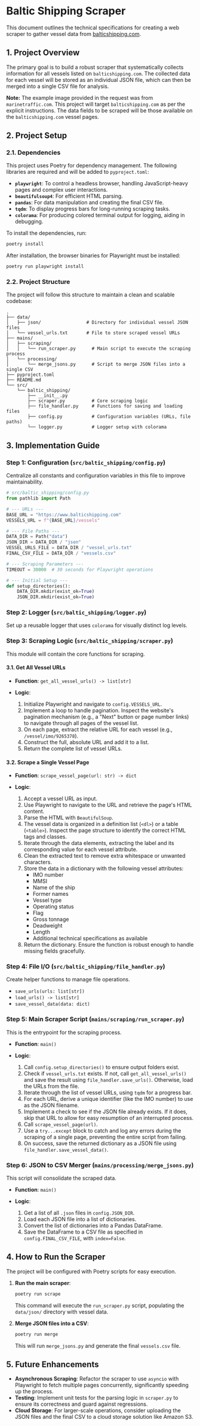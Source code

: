 # Baltic Shipping Scraper

This document outlines the technical specifications for creating a web scraper to gather vessel data from [balticshipping.com](https://www.balticshipping.com/vessels).

## 1. Project Overview

The primary goal is to build a robust scraper that systematically collects information for all vessels listed on `balticshipping.com`. The collected data for each vessel will be stored as an individual JSON file, which can then be merged into a single CSV file for analysis.

**Note:** The example image provided in the request was from `marinetraffic.com`. This project will target `balticshipping.com` as per the explicit instructions. The data fields to be scraped will be those available on the `balticshipping.com` vessel pages.

## 2. Project Setup

### 2.1. Dependencies

This project uses Poetry for dependency management. The following libraries are required and will be added to `pyproject.toml`:

-   **`playwright`**: To control a headless browser, handling JavaScript-heavy pages and complex user interactions.
-   **`beautifulsoup4`**: For efficient HTML parsing.
-   **`pandas`**: For data manipulation and creating the final CSV file.
-   **`tqdm`**: To display progress bars for long-running scraping tasks.
-   **`colorama`**: For producing colored terminal output for logging, aiding in debugging.

To install the dependencies, run:

```bash
poetry install
```

After installation, the browser binaries for Playwright must be installed:

```bash
poetry run playwright install
```

### 2.2. Project Structure

The project will follow this structure to maintain a clean and scalable codebase:

```
.
├── data/
│   ├── json/                 # Directory for individual vessel JSON files
│   └── vessel_urls.txt       # File to store scraped vessel URLs
├── mains/
│   ├── scraping/
│   │   └── run_scraper.py      # Main script to execute the scraping process
│   └── processing/
│       └── merge_jsons.py      # Script to merge JSON files into a single CSV
├── pyproject.toml
├── README.md
└── src/
    └── baltic_shipping/
        ├── __init__.py
        ├── scraper.py          # Core scraping logic
        ├── file_handler.py     # Functions for saving and loading files
        ├── config.py           # Configuration variables (URLs, file paths)
        └── logger.py           # Logger setup with colorama
```

## 3. Implementation Guide

### Step 1: Configuration (`src/baltic_shipping/config.py`)

Centralize all constants and configuration variables in this file to improve maintainability.

```python
# src/baltic_shipping/config.py
from pathlib import Path

# --- URLs ---
BASE_URL = "https://www.balticshipping.com"
VESSELS_URL = f"{BASE_URL}/vessels"

# --- File Paths ---
DATA_DIR = Path("data")
JSON_DIR = DATA_DIR / "json"
VESSEL_URLS_FILE = DATA_DIR / "vessel_urls.txt"
FINAL_CSV_FILE = DATA_DIR / "vessels.csv"

# --- Scraping Parameters ---
TIMEOUT = 30000  # 30 seconds for Playwright operations

# --- Initial Setup ---
def setup_directories():
    DATA_DIR.mkdir(exist_ok=True)
    JSON_DIR.mkdir(exist_ok=True)
```

### Step 2: Logger (`src/baltic_shipping/logger.py`)

Set up a reusable logger that uses `colorama` for visually distinct log levels.

### Step 3: Scraping Logic (`src/baltic_shipping/scraper.py`)

This module will contain the core functions for scraping.

#### 3.1. Get All Vessel URLs

-   **Function**: `get_all_vessel_urls() -> list[str]`

-   **Logic**:
    1.  Initialize Playwright and navigate to `config.VESSELS_URL`.
    2.  Implement a loop to handle pagination. Inspect the website's pagination mechanism (e.g., a "Next" button or page number links) to navigate through all pages of the vessel list.
    3.  On each page, extract the relative URL for each vessel (e.g., `/vessel/imo/9265378`).
    4.  Construct the full, absolute URL and add it to a list.
    5.  Return the complete list of vessel URLs.

#### 3.2. Scrape a Single Vessel Page

-   **Function**: `scrape_vessel_page(url: str) -> dict`

-   **Logic**:
    1.  Accept a vessel URL as input.
    2.  Use Playwright to navigate to the URL and retrieve the page's HTML content.
    3.  Parse the HTML with `BeautifulSoup`.
    4.  The vessel data is organized in a definition list (`<dl>`) or a table (`<table>`). Inspect the page structure to identify the correct HTML tags and classes.
    5.  Iterate through the data elements, extracting the label and its corresponding value for each vessel attribute.
    6.  Clean the extracted text to remove extra whitespace or unwanted characters.
    7.  Store the data in a dictionary with the following vessel attributes:
        - IMO number
        - MMSI
        - Name of the ship
        - Former names
        - Vessel type
        - Operating status
        - Flag
        - Gross tonnage
        - Deadweight
        - Length
        - Additional technical specifications as available
    8.  Return the dictionary. Ensure the function is robust enough to handle missing fields gracefully.

### Step 4: File I/O (`src/baltic_shipping/file_handler.py`)

Create helper functions to manage file operations.

-   `save_urls(urls: list[str])`
-   `load_urls() -> list[str]`
-   `save_vessel_data(data: dict)`

### Step 5: Main Scraper Script (`mains/scraping/run_scraper.py`)

This is the entrypoint for the scraping process.

-   **Function**: `main()`

-   **Logic**:
    1.  Call `config.setup_directories()` to ensure output folders exist.
    2.  Check if `vessel_urls.txt` exists. If not, call `get_all_vessel_urls()` and save the result using `file_handler.save_urls()`. Otherwise, load the URLs from the file.
    3.  Iterate through the list of vessel URLs, using `tqdm` for a progress bar.
    4.  For each URL, derive a unique identifier (like the IMO number) to use as the JSON filename.
    5.  Implement a check to see if the JSON file already exists. If it does, skip that URL to allow for easy resumption of an interrupted process.
    6.  Call `scrape_vessel_page(url)`.
    7.  Use a `try...except` block to catch and log any errors during the scraping of a single page, preventing the entire script from failing.
    8.  On success, save the returned dictionary as a JSON file using `file_handler.save_vessel_data()`.

### Step 6: JSON to CSV Merger (`mains/processing/merge_jsons.py`)

This script will consolidate the scraped data.

-   **Function**: `main()`

-   **Logic**:
    1.  Get a list of all `.json` files in `config.JSON_DIR`.
    2.  Load each JSON file into a list of dictionaries.
    3.  Convert the list of dictionaries into a Pandas DataFrame.
    4.  Save the DataFrame to a CSV file as specified in `config.FINAL_CSV_FILE`, with `index=False`.

## 4. How to Run the Scraper

The project will be configured with Poetry scripts for easy execution.

1.  **Run the main scraper**:

    ```bash
    poetry run scrape
    ```
    This command will execute the `run_scraper.py` script, populating the `data/json/` directory with vessel data.

2.  **Merge JSON files into a CSV**:

    ```bash
    poetry run merge
    ```
    This will run `merge_jsons.py` and generate the final `vessels.csv` file.

## 5. Future Enhancements

-   **Asynchronous Scraping**: Refactor the scraper to use `asyncio` with Playwright to fetch multiple pages concurrently, significantly speeding up the process.
-   **Testing**: Implement unit tests for the parsing logic in `scraper.py` to ensure its correctness and guard against regressions.
-   **Cloud Storage**: For larger-scale operations, consider uploading the JSON files and the final CSV to a cloud storage solution like Amazon S3.

